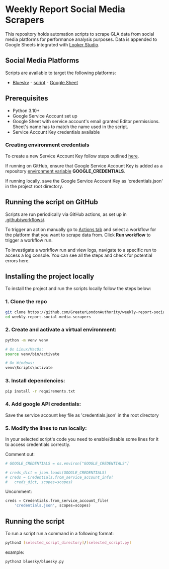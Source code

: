 # Weekly Report Social Media Scrapers

This repository holds automation scripts to scrape GLA data from social media platforms for performance analysis purposes. Data is appended to Google Sheets integrated with [Looker Studio](https://lookerstudio.google.com/u/0/reporting/795e52c4-4cd5-49c7-96f0-c1e02f55c979).

## Social Media Platforms

Scripts are available to target the following platforms:

- [Bluesky](https://bsky.app/profile/london.gov.uk) - [script](https://github.com/GreaterLondonAuthority/weekly-report-social-media-scrapers/tree/main/bluesky) - [Google Sheet](https://docs.google.com/spreadsheets/d/1j1MRzzga8cPkUUp500xaudOEfM_YUShq0rAaxrGhjVY/edit)

## Prerequisites

- Python 3.10+
- Google Service Account set up
- Google Sheet with service account's email granted Editor permissions. Sheet's name has to match the name used in the script.
- Service Account Key credentials available

### Creating environment credentials

To create a new Service Account Key follow steps outlined [here](https://developers.google.com/zero-touch/guides/customer/quickstart/python-service-account).

If running on GitHub, ensure that Google Service Account Key is added as a repository [environment variable](https://github.com/GreaterLondonAuthority/weekly-report-social-media-scrapers/settings/secrets/actions) **GOOGLE_CREDENTIALS**.

If running locally, save the Google Service Account Key as 'credentials.json' in the project root directory.

## Running the script on GitHub

Scripts are run periodically via GitHub actions, as set up in [.github/workflows/](https://github.com/GreaterLondonAuthority/weekly-report-social-media-scrapers/tree/main/.github/workflows).

To trigger an action manually go to [Actions tab](https://github.com/GreaterLondonAuthority/weekly-report-social-media-scrapers/actions) and select a workflow for the platform that you want to scrape data from. Click **Run workflow** to trigger a workflow run.

To investigate a workflow run and view logs, navigate to a specific run to access a log console. You can see all the steps and check for potential errors here.

## Installing the project locally

To install the project and run the scripts locally follow the steps below:

### 1. Clone the repo

```bash
git clone https://github.com/GreaterLondonAuthority/weekly-report-social-media-scrapers.git
cd weekly-report-social-media-scrapers
```

### 2. Create and activate a virtual environment:

```bash
python -m venv venv

# On Linux/MacOs:
source venv/bin/activate

# On Windows:
venv\Scripts\activate
```

### 3. Install dependencies:

```bash
pip install -r requirements.txt
```

### 4. Add google API credentials:

Save the service account key file as 'credentials.json' in the root directory

### 5. Modify the lines to run locally:

In your selected script's code you need to enable/disable some lines for it to access credentials correctly.

Comment out:

```python
# GOOGLE_CREDENTIALS = os.environ["GOOGLE_CREDENTIALS"]
```

```python
# creds_dict = json.loads(GOOGLE_CREDENTIALS)
# creds = Credentials.from_service_account_info(
#   creds_dict, scopes=scopes)
```

Uncomment:

```python
creds = Credentials.from_service_account_file(
    'credentials.json', scopes=scopes)
```

## Running the script

To run a script run a command in a following format:

```bash
python3 [selected_script_directory]/[selected_script.py]
```

example:

```bash
python3 bluesky/bluesky.py
```
